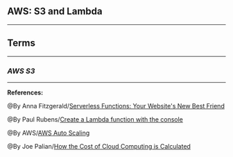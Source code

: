 ## **AWS: S3 and Lambda**

-----------------------------------------------


## **Terms**



-----------------------------------------------

### ***AWS S3***


-------------------------------------------------------------



**References:**

@By Anna Fitzgerald/[Serverless Functions: Your Website's New Best Friend](https://blog.hubspot.com/website/serverless-functions) 

@By Paul Rubens/[Create a Lambda function with the console](https://docs.aws.amazon.com/lambda/latest/dg/getting-started-create-function.html)

@By AWS/[AWS Auto Scaling](https://aws.amazon.com/autoscaling/)

@By Joe Palian/[How the Cost of Cloud Computing is Calculated](https://expedient.com/knowledgebase/blog/2015-05-01-how-the-cost-of-cloud-computing-is-calculated/)